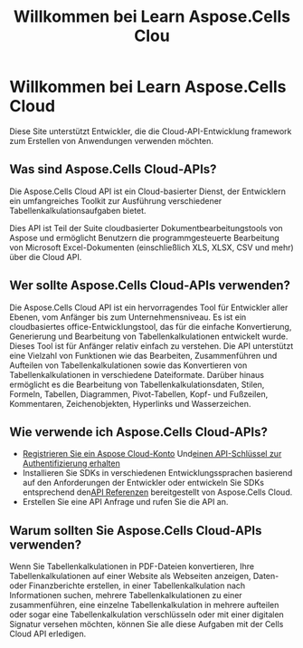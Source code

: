 ﻿---
title: Willkommen bei Learn Aspose.Cells Clou
type: docs
url: /de/learn-aspose-cells-cloud
description: Willkommen bei Aspose.Cells Cloud lernen
weight: 10
kwords: Excel, Office Cloud, REST API, Tabellenkalkulation, PDF, CSV, Json, Markdwon, Willkommen bei Learn Aspose.Cells Cloud
---
# Willkommen bei Learn Aspose.Cells Cloud

Diese Site unterstützt Entwickler, die die Cloud-API-Entwicklung framework zum Erstellen von Anwendungen verwenden möchten.

## Was sind Aspose.Cells Cloud-APIs?

Die Aspose.Cells Cloud API ist ein Cloud-basierter Dienst, der Entwicklern ein umfangreiches Toolkit zur Ausführung verschiedener Tabellenkalkulationsaufgaben bietet.

Dies API ist Teil der Suite cloudbasierter Dokumentbearbeitungstools von Aspose und ermöglicht Benutzern die programmgesteuerte Bearbeitung von Microsoft Excel-Dokumenten (einschließlich XLS, XLSX, CSV und mehr) über die Cloud API.

## Wer sollte Aspose.Cells Cloud-APIs verwenden?

Die Aspose.Cells Cloud API ist ein hervorragendes Tool für Entwickler aller Ebenen, vom Anfänger bis zum Unternehmensniveau. Es ist ein cloudbasiertes office-Entwicklungstool, das für die einfache Konvertierung, Generierung und Bearbeitung von Tabellenkalkulationen entwickelt wurde. Dieses Tool ist für Anfänger relativ einfach zu verstehen. Die API unterstützt eine Vielzahl von Funktionen wie das Bearbeiten, Zusammenführen und Aufteilen von Tabellenkalkulationen sowie das Konvertieren von Tabellenkalkulationen in verschiedene Dateiformate. Darüber hinaus ermöglicht es die Bearbeitung von Tabellenkalkulationsdaten, Stilen, Formeln, Tabellen, Diagrammen, Pivot-Tabellen, Kopf- und Fußzeilen, Kommentaren, Zeichenobjekten, Hyperlinks und Wasserzeichen.


## Wie verwende ich Aspose.Cells Cloud-APIs?

- [Registrieren Sie ein Aspose Cloud-Konto](https://id.containerize.com/signup) Und[einen API-Schlüssel zur Authentifizierung erhalten](https://dashboard.aspose.cloud/applications)
-  Installieren Sie SDKs in verschiedenen Entwicklungssprachen basierend auf den Anforderungen der Entwickler oder entwickeln Sie SDKs entsprechend den[API Referenzen](https://reference.aspose.cloud/cells/) bereitgestellt von Aspose.Cells Cloud.
- Erstellen Sie eine API Anfrage und rufen Sie die API an.


## Warum sollten Sie Aspose.Cells Cloud-APIs verwenden?

Wenn Sie Tabellenkalkulationen in PDF-Dateien konvertieren, Ihre Tabellenkalkulationen auf einer Website als Webseiten anzeigen, Daten- oder Finanzberichte erstellen, in einer Tabellenkalkulation nach Informationen suchen, mehrere Tabellenkalkulationen zu einer zusammenführen, eine einzelne Tabellenkalkulation in mehrere aufteilen oder sogar eine Tabellenkalkulation verschlüsseln oder mit einer digitalen Signatur versehen möchten, können Sie alle diese Aufgaben mit der Cells Cloud API erledigen.


